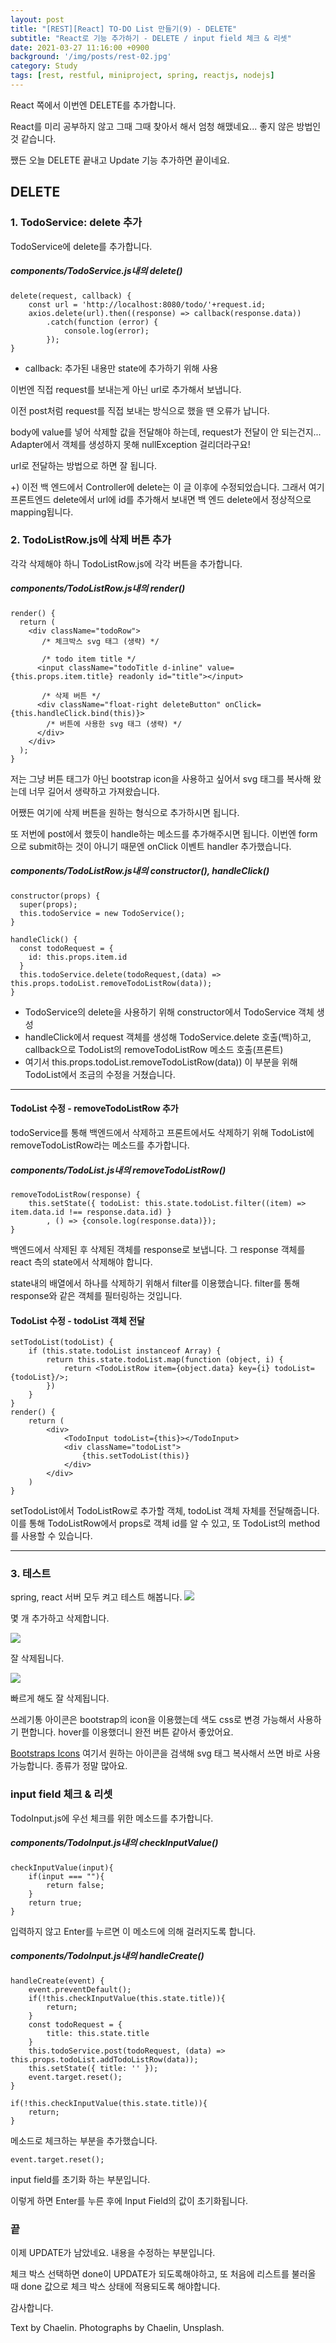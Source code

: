 ```yaml
---
layout: post
title: "[REST][React] TO-DO List 만들기(9) - DELETE"
subtitle: "React로 기능 추가하기 - DELETE / input field 체크 & 리셋"
date: 2021-03-27 11:16:00 +0900
background: '/img/posts/rest-02.jpg'
category: Study
tags: [rest, restful, miniproject, spring, reactjs, nodejs]
---
```


React 쪽에서 이번엔 DELETE를 추가합니다.

React를 미리 공부하지 않고 그때 그때 찾아서 해서 엄청 해맸네요... 좋지 않은 방법인 것 같습니다.

쨌든 오늘 DELETE 끝내고 Update 기능 추가하면 끝이네요.

## DELETE
### 1. TodoService: delete 추가
TodoService에 delete를 추가합니다.

##### components/TodoService.js내의 delete()
```
delete(request, callback) {
    const url = 'http://localhost:8080/todo/'+request.id;
    axios.delete(url).then((response) => callback(response.data))
        .catch(function (error) {
            console.log(error);
        });
}
```

* callback: 추가된 내용만 state에 추가하기 위해 사용

이번엔 직접 request를 보내는게 아닌 url로 추가해서 보냅니다.

이전 post처럼 request를 직접 보내는 방식으로 했을 땐 오류가 납니다. 

body에 value를 넣어 삭제할 값을 전달해야 하는데, request가 전달이 안 되는건지... Adapter에서 객체를 생성하지 못해 nullException 걸리더라구요! 

url로 전달하는 방법으로 하면 잘 됩니다.

+) 이전 백 엔드에서 Controller에 delete는 이 글 이후에 수정되었습니다. 그래서 여기 프론트엔드 delete에서 url에 id를 추가해서 보내면 백 엔드 delete에서 정상적으로 mapping됩니다.

### 2. TodoListRow.js에 삭제 버튼 추가
각각 삭제해야 하니 TodoListRow.js에 각각 버튼을 추가합니다.

##### components/TodoListRow.js내의 render()
```
render() {
  return (
    <div className="todoRow">
       /* 체크박스 svg 태그 (생략) */
     
       /* todo item title */
      <input className="todoTitle d-inline" value={this.props.item.title} readonly id="title"></input>
      
       /* 삭제 버튼 */
      <div className="float-right deleteButton" onClick={this.handleClick.bind(this)}>
        /* 버튼에 사용한 svg 태그 (생략) */
      </div>
    </div>
  );
}
```

저는 그냥 버튼 태그가 아닌 bootstrap icon을 사용하고 싶어서 svg 태그를 복사해 왔는데 너무 길어서 생략하고 가져왔습니다.

어쨌든 여기에 삭제 버튼을 원하는 형식으로 추가하시면 됩니다.

또 저번에 post에서 했듯이 handle하는 메소드를 추가해주시면 됩니다. 이번엔 form으로 submit하는 것이 아니기 때문엔 onClick 이벤트 handler 추가했습니다.

##### components/TodoListRow.js내의 constructor(), handleClick()
```
constructor(props) {
  super(props);
  this.todoService = new TodoService();
}

handleClick() {
  const todoRequest = {
    id: this.props.item.id
  }
  this.todoService.delete(todoRequest,(data) => this.props.todoList.removeTodoListRow(data));
}
```

* TodoService의 delete을 사용하기 위해 constructor에서 TodoService 객체 생성
* handleClick에서 request 객체를 생성해 TodoService.delete 호출(백)하고, callback으로 TodoList의 removeTodoListRow 메소드 호출(프론트)
* 여기서 this.props.todoList.removeTodoListRow(data)) 이 부분을 위해 TodoList에서 조금의 수정을 거쳤습니다. 

*****

#### TodoList 수정 - removeTodoListRow 추가
todoService를 통해 백엔드에서 삭제하고 프론트에서도 삭제하기 위해 TodoList에 removeTodoListRow라는 메소드를 추가합니다.

##### components/TodoList.js내의 removeTodoListRow()
```
removeTodoListRow(response) {
    this.setState({ todoList: this.state.todoList.filter((item) => item.data.id !== response.data.id) }
        , () => {console.log(response.data)});
}
```

백엔드에서 삭제된 후 삭제된 객체를 response로 보냅니다. 그 response 객체를 react 측의 state에서 삭제해야 합니다.

state내의 배열에서 하나를 삭제하기 위해서 filter를 이용했습니다. filter를 통해 response와 같은 객체를 필터링하는 것입니다.

#### TodoList 수정 - todoList 객체 전달

```
setTodoList(todoList) {
    if (this.state.todoList instanceof Array) {
        return this.state.todoList.map(function (object, i) {
            return <TodoListRow item={object.data} key={i} todoList={todoList}/>;
        })
    }
}
render() {
    return (
        <div>
            <TodoInput todoList={this}></TodoInput>
            <div className="todoList">
                {this.setTodoList(this)}
            </div>
        </div>
    )
}
```

setTodoList에서 TodoListRow로 추가할 객체, todoList 객체 자체를 전달해줍니다. 이를 통해 TodoListRow에서 props로 객체 id를 알 수 있고, 또 TodoList의 method를 사용할 수 있습니다.

*****

### 3. 테스트
spring, react 서버 모두 켜고 테스트 해봅니다.
<img class="img-fluid" src="/img/posts/inPost/rest-10-01.png">

몇 개 추가하고 삭제합니다.

<img class="img-fluid" src="/img/posts/inPost/rest-10-02.gif">

잘 삭제됩니다.

<img class="img-fluid" src="/img/posts/inPost/rest-10-03.gif">

빠르게 해도 잘 삭제됩니다.

쓰레기통 아이콘은 bootstrap의 icon을 이용했는데 색도 css로 변경 가능해서 사용하기 편합니다. hover를 이용했더니 완전 버튼 같아서 좋았어요.

<a href="https://icons.getbootstrap.com/">Bootstraps Icons</a> 여기서 원하는 아이콘을 검색해 svg 태그 복사해서 쓰면 바로 사용 가능합니다. 종류가 정말 많아요.

### input field 체크 & 리셋
TodoInput.js에 우선 체크를 위한 메소드를 추가합니다.

##### components/TodoInput.js내의 checkInputValue()
```
checkInputValue(input){
    if(input === ""){
        return false;
    }
    return true;
}
```

입력하지 않고 Enter를 누르면 이 메소드에 의해 걸러지도록 합니다.

##### components/TodoInput.js내의 handleCreate()
```
handleCreate(event) {
    event.preventDefault();
    if(!this.checkInputValue(this.state.title)){
        return;
    }
    const todoRequest = {
        title: this.state.title
    }
    this.todoService.post(todoRequest, (data) => this.props.todoList.addTodoListRow(data));
    this.setState({ title: '' });
    event.target.reset();
}
```

```
if(!this.checkInputValue(this.state.title)){
    return;
}
```
메소드로 체크하는 부분을 추가했습니다.

```
event.target.reset();
```
input field를 초기화 하는 부분입니다.

이렇게 하면 Enter를 누른 후에 Input Field의 값이 초기화됩니다.

### 끝

이제 UPDATE가 남았네요. 내용을 수정하는 부분입니다.

체크 박스 선택하면 done이 UPDATE가 되도록해야하고, 또 처음에 리스트를 불러올 때 done 값으로 체크 박스 상태에 적용되도록 해야합니다.

감사합니다.

<p class = "placeholder">Text by Chaelin. Photographs by Chaelin, Unsplash.</p>
